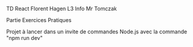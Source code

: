 TD React Florent Hagen L3 Info Mr Tomczak

Partie Exercices Pratiques 

Projet à lancer dans un invite de commandes Node.js avec la commande "npm run dev"
